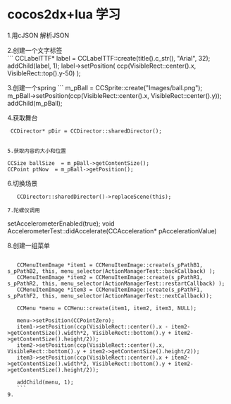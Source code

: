 # cocos2dx+lua 学习

1.用cJSON  解析JSON

2.创建一个文字标签    
      ``` 
         CCLabelTTF* label = CCLabelTTF::create(title().c_str(), "Arial", 32);
         addChild(label, 1);
         label->setPosition( ccp(VisibleRect::center().x, VisibleRect::top().y-50) );        


3.创建一个spring
     ```
    m_pBall = CCSprite::create("Images/ball.png");
    m_pBall->setPosition(ccp(VisibleRect::center().x, VisibleRect::center().y));
    addChild(m_pBall);

    
4.获取舞台
   ```
    CCDirector* pDir = CCDirector::sharedDirector();

    
5.获取内容的大小和位置
 ```
    CCSize ballSize  = m_pBall->getContentSize();
    CCPoint ptNow  = m_pBall->getPosition();
    
6.切换场景
 ```
    CCDirector::sharedDirector()->replaceScene(this);    
    
7.陀螺仪调用
 ```
  setAccelerometerEnabled(true);
  void AccelerometerTest::didAccelerate(CCAcceleration* pAccelerationValue)

  
8.创建一组菜单
 ```
 
    CCMenuItemImage *item1 = CCMenuItemImage::create(s_pPathB1, s_pPathB2, this, menu_selector(ActionManagerTest::backCallback) );
    CCMenuItemImage *item2 = CCMenuItemImage::create(s_pPathR1, s_pPathR2, this, menu_selector(ActionManagerTest::restartCallback) );
    CCMenuItemImage *item3 = CCMenuItemImage::create(s_pPathF1, s_pPathF2, this, menu_selector(ActionManagerTest::nextCallback));

    CCMenu *menu = CCMenu::create(item1, item2, item3, NULL);

    menu->setPosition(CCPointZero);
    item1->setPosition(ccp(VisibleRect::center().x - item2->getContentSize().width*2, VisibleRect::bottom().y + item2->getContentSize().height/2));
    item2->setPosition(ccp(VisibleRect::center().x, VisibleRect::bottom().y + item2->getContentSize().height/2));
    item3->setPosition(ccp(VisibleRect::center().x + item2->getContentSize().width*2, VisibleRect::bottom().y + item2->getContentSize().height/2));
    
    addChild(menu, 1);   
    ```
9.
    









